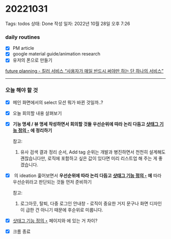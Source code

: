 # 20221031

Tags: todos
상태: Done
작성 일자: 2022년 10월 28일 오후 7:26

### daily routines

- [x]  PM article
- [x]  google material guide/animation research
- [x]  유저의 폰으로 만들기

[future planning - 킬러 서비스 “사용자가 매일 반드시 써야만 하는 단 하나의 서비스”](%F0%9F%91%A8%E2%80%8D%F0%9F%92%BBuse%20case%20research%20b9e3423e540c4656902d2bd9efb23bc9.md)

---

### 오늘 해야 할 것

- [x]  메인 화면에서의 select 모션 뭐가 바뀐 것일까..?
- [x]  오늘 회의할 내용 살펴보기
- [x]  **기능 명세 / 뷰 명세 작성하면서 회의할 것들 우선순위에 따라 논리 다듬고 [샷태그 기능 정의 ‣](https://www.notion.so/c027a57e9819453c9c66b2a19d20a2f1) 에 정리하기**
    
    참고:
    
    1. 유사 검색 결과 정리 순서, Add tag 순위는 개발과 병진하면서 천천히 설계해도 괜찮습니다만, 로직에 포함하고 싶은 값이 있다면 미리 리스트업 해 주는 게 좋겠습니다.
- [x]  [](../KHS%203f3ea59205fb40ab869f4cf00fec9751.csv) 의 ideation 훑어보면서 **우선순위에 따라 논리 다듬고** **[샷태그 기능 정의 ‣](https://www.notion.so/c027a57e9819453c9c66b2a19d20a2f1) 에** 따라 우선순위라고 판단되는 것들 먼저 준비하기
    
    참고:
    
    1. 로그아웃, 탈퇴, 다중 로그인 안내창 - 로직이 중요한 거지 문구나 화면 디자인이 급한 건 아니기 때문에 후순위로 미룹니다.
- [x]  [샷태그 기능 정의 ‣](https://www.notion.so/c027a57e9819453c9c66b2a19d20a2f1) 페이지와 [](https://www.notion.so/9104b75c88e940b1aed2f97f26e1ca69) 에 있는 거 차이?
- [x]  크롬 종료